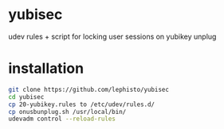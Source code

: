 
# yubisec

udev rules + script for locking user sessions on yubikey unplug

# installation

```bash
git clone https://github.com/lephisto/yubisec
cd yubisec
cp 20-yubikey.rules to /etc/udev/rules.d/
cp onusbunplug.sh /usr/local/bin/
udevadm control --reload-rules
```
